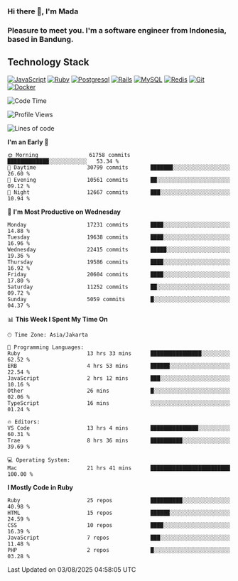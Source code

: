 ### Hi there 👋, I'm Mada
### Pleasure to meet you. I'm a software engineer from Indonesia, based in Bandung.

## Technology Stack

[![JavaScript](https://img.shields.io/badge/-JavaScript-%23F7DF1C?style=flat-square&logo=javascript&logoColor=000000&labelColor=%23F7DF1C&color=%23FFCE5A)](https://www.javascript.com/)
[![Ruby](https://img.shields.io/badge/Ruby-CC342D?style=flat-square&logo=ruby&logoColor=white)](https://www.ruby-lang.org/en/)
[![Postgresql](https://img.shields.io/badge/PostgreSQL-316192?style=flat-square&logo=postgresql&logoColor=ffffff)](https://www.postgresql.org/)
[![Rails](https://img.shields.io/badge/Ruby_on_Rails-CC0000?style=flat-square&logo=ruby-on-rails&logoColor=white)](https://rubyonrails.org/)
[![MySQL](https://img.shields.io/badge/-MySQL-4479A1?style=flat-square&logo=MySQL&logoColor=ffffff)](https://www.mysql.com/)
[![Redis](https://img.shields.io/badge/-Redis-DC382D?style=flat-square&logo=Redis&logoColor=ffffff)](https://redis.io/)
[![Git](https://img.shields.io/badge/-Git-%23F05032?style=flat-square&logo=git&logoColor=%23ffffff)](https://git-scm.com/)
[![Docker](https://img.shields.io/badge/-Docker-2496ED?style=flat-square&logo=docker&logoColor=ffffff)](https://www.docker.com/)
<!--
**madaarya/madaarya** is a ✨ _special_ ✨ repository because its `README.md` (this file) appears on your GitHub profile.

Here are some ideas to get you started:

- 🔭 I’m currently working on ...
- 🌱 I’m currently learning ...
- 👯 I’m looking to collaborate on ...
- 🤔 I’m looking for help with ...
- 💬 Ask me about ...
- 📫 How to reach me: ...
- 😄 Pronouns: ...
- ⚡ Fun fact: ...
-->
<!--START_SECTION:waka-->
![Code Time](http://img.shields.io/badge/Code%20Time-7%2C546%20hrs%2027%20mins-blue)

![Profile Views](http://img.shields.io/badge/Profile%20Views-0-blue)

![Lines of code](https://img.shields.io/badge/From%20Hello%20World%20I%27ve%20Written-52.8%20million%20lines%20of%20code-blue)

**I'm an Early 🐤** 

```text
🌞 Morning                61758 commits       █████████████░░░░░░░░░░░░   53.34 % 
🌆 Daytime                30799 commits       ███████░░░░░░░░░░░░░░░░░░   26.60 % 
🌃 Evening                10561 commits       ██░░░░░░░░░░░░░░░░░░░░░░░   09.12 % 
🌙 Night                  12667 commits       ███░░░░░░░░░░░░░░░░░░░░░░   10.94 % 
```
📅 **I'm Most Productive on Wednesday** 

```text
Monday                   17231 commits       ████░░░░░░░░░░░░░░░░░░░░░   14.88 % 
Tuesday                  19638 commits       ████░░░░░░░░░░░░░░░░░░░░░   16.96 % 
Wednesday                22415 commits       █████░░░░░░░░░░░░░░░░░░░░   19.36 % 
Thursday                 19586 commits       ████░░░░░░░░░░░░░░░░░░░░░   16.92 % 
Friday                   20604 commits       ████░░░░░░░░░░░░░░░░░░░░░   17.80 % 
Saturday                 11252 commits       ██░░░░░░░░░░░░░░░░░░░░░░░   09.72 % 
Sunday                   5059 commits        █░░░░░░░░░░░░░░░░░░░░░░░░   04.37 % 
```


📊 **This Week I Spent My Time On** 

```text
🕑︎ Time Zone: Asia/Jakarta

💬 Programming Languages: 
Ruby                     13 hrs 33 mins      ████████████████░░░░░░░░░   62.52 % 
ERB                      4 hrs 53 mins       ██████░░░░░░░░░░░░░░░░░░░   22.54 % 
JavaScript               2 hrs 12 mins       ███░░░░░░░░░░░░░░░░░░░░░░   10.16 % 
Other                    26 mins             █░░░░░░░░░░░░░░░░░░░░░░░░   02.06 % 
TypeScript               16 mins             ░░░░░░░░░░░░░░░░░░░░░░░░░   01.24 % 

🔥 Editors: 
VS Code                  13 hrs 4 mins       ███████████████░░░░░░░░░░   60.31 % 
Trae                     8 hrs 36 mins       ██████████░░░░░░░░░░░░░░░   39.69 % 

💻 Operating System: 
Mac                      21 hrs 41 mins      █████████████████████████   100.00 % 
```

**I Mostly Code in Ruby** 

```text
Ruby                     25 repos            ██████████░░░░░░░░░░░░░░░   40.98 % 
HTML                     15 repos            ██████░░░░░░░░░░░░░░░░░░░   24.59 % 
CSS                      10 repos            ████░░░░░░░░░░░░░░░░░░░░░   16.39 % 
JavaScript               7 repos             ███░░░░░░░░░░░░░░░░░░░░░░   11.48 % 
PHP                      2 repos             █░░░░░░░░░░░░░░░░░░░░░░░░   03.28 % 
```




 Last Updated on 03/08/2025 04:58:05 UTC
<!--END_SECTION:waka-->
